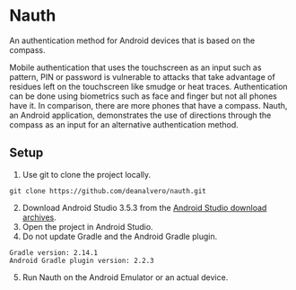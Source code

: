 # Nauth
An authentication method for Android devices that is based on the compass.  
  
Mobile authentication that uses the touchscreen as an input such as pattern, PIN or password is vulnerable to attacks that take advantage of residues left on the touchscreen like smudge or heat traces. Authentication can be done using biometrics such as face and finger but not all phones have it. In comparison, there are more phones that have a compass. Nauth, an Android application, demonstrates the use of directions through the compass as an input for an alternative authentication method.

## Setup
1. Use git to clone the project locally.
```
git clone https://github.com/deanalvero/nauth.git
```
2. Download Android Studio 3.5.3 from the [Android Studio download archives](https://developer.android.com/studio/archive).
3. Open the project in Android Studio.
4. Do not update Gradle and the Android Gradle plugin.
```
Gradle version: 2.14.1
Android Gradle plugin version: 2.2.3
```
5. Run Nauth on the Android Emulator or an actual device.